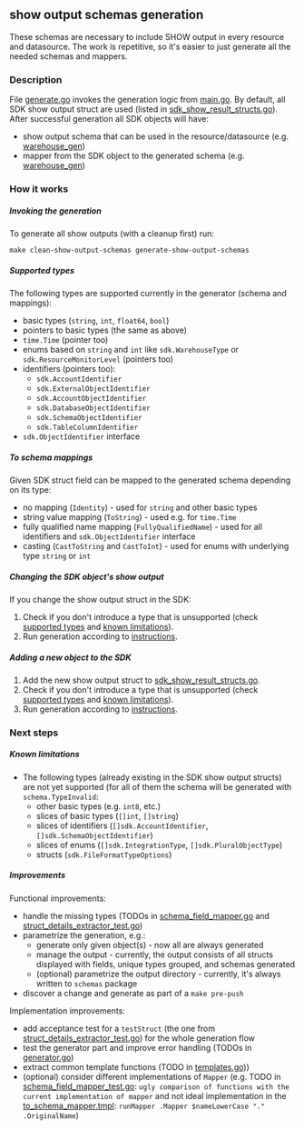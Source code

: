 ## show output schemas generation

These schemas are necessary to include SHOW output in every resource and datasource. The work is repetitive, so it's
easier to just generate all the needed schemas and mappers.

### Description

File [generate.go](../generate.go) invokes the generation logic from [main.go](./main/main.go). By default, all SDK show
output struct are used (listed in [sdk_show_result_structs.go](./sdk_show_result_structs.go)). After successful
generation all SDK objects will have:

- show output schema that can be used in the resource/datasource (e.g. [warehouse_gen](../warehouse_gen.go#L11))
- mapper from the SDK object to the generated schema (e.g. [warehouse_gen](../warehouse_gen.go#L124))

### How it works

##### Invoking the generation

To generate all show outputs (with a cleanup first) run:

```shell
make clean-show-output-schemas generate-show-output-schemas
```

##### Supported types

The following types are supported currently in the generator (schema and mappings):

- basic types (`string`, `int`, `float64`, `bool`)
- pointers to basic types (the same as above)
- `time.Time` (pointer too)
- enums based on `string` and `int` like `sdk.WarehouseType` or `sdk.ResourceMonitorLevel` (pointers too)
- identifiers (pointers too):
    - `sdk.AccountIdentifier`
    - `sdk.ExternalObjectIdentifier`
    - `sdk.AccountObjectIdentifier`
    - `sdk.DatabaseObjectIdentifier`
    - `sdk.SchemaObjectIdentifier`
    - `sdk.TableColumnIdentifier`
- `sdk.ObjectIdentifier` interface

##### To schema mappings

Given SDK struct field can be mapped to the generated schema depending on its type:
- no mapping (`Identity`) - used for `string` and other basic types
- string value mapping (`ToString`) - used e.g. for `time.Time`
- fully qualified name mapping (`FullyQualifiedName`) - used for all identifiers and `sdk.ObjectIdentifier` interface
- casting (`CastToString` and `CastToInt`) - used for enums with underlying type `string` or `int`

##### Changing the SDK object's show output

If you change the show output struct in the SDK:

1. Check if you don't introduce a type that is unsupported (check [supported types](#supported-types)
   and [known limitations](#known-limitations)).
2. Run generation according to [instructions](#invoking-the-generation).

##### Adding a new object to the SDK

1. Add the new show output struct to [sdk_show_result_structs.go](./sdk_show_result_structs.go).
2. Check if you don't introduce a type that is unsupported (check [supported types](#supported-types)
   and [known limitations](#known-limitations)).
3. Run generation according to [instructions](#invoking-the-generation).

### Next steps

##### Known limitations

- The following types (already existing in the SDK show output structs) are not yet supported (for all of them the
  schema will be generated with `schema.TypeInvalid`:
    - other basic types (e.g. `int8`, etc.)
    - slices of basic types (`[]int`, `[]string`)
    - slices of identifiers (`[]sdk.AccountIdentifier`, `[]sdk.SchemaObjectIdentifier`)
    - slices of enums (`[]sdk.IntegrationType`, `[]sdk.PluralObjectType`)
    - structs (`sdk.FileFormatTypeOptions`)

##### Improvements

Functional improvements:
- handle the missing types (TODOs in [schema_field_mapper.go](./schema_field_mapper.go) and [struct_details_extractor_test.go](./struct_details_extractor_test.go))
- parametrize the generation, e.g.:
  - generate only given object(s) - now all are always generated
  - manage the output - currently, the output consists of all structs displayed with fields, unique types grouped, and schemas generated
  - (optional) parametrize the output directory - currently, it's always written to `schemas` package
- discover a change and generate as part of a `make pre-push`

Implementation improvements:
- add acceptance test for a `testStruct` (the one from [struct_details_extractor_test.go](./struct_details_extractor_test.go)) for the whole generation flow
- test the generator part and improve error handling (TODOs in [generator.go](./generator.go))
- extract common template functions (TODO in [templates.go](./templates.go)))
- (optional) consider different implementations of `Mapper` (e.g. TODO in [schema_field_mapper_test.go](./schema_field_mapper_test.go): `ugly comparison of functions with the current implementation of mapper` and not ideal implementation in the [to_schema_mapper.tmpl](./templates/to_schema_mapper.tmpl): `runMapper .Mapper $nameLowerCase "." .OriginalName`)

